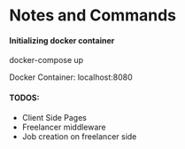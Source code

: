 # Notes and Commands

#### Initializing docker container

docker-compose up

Docker Container: localhost:8080

#### TODOS:

- Client Side Pages
- Freelancer middleware
- Job creation on freelancer side
